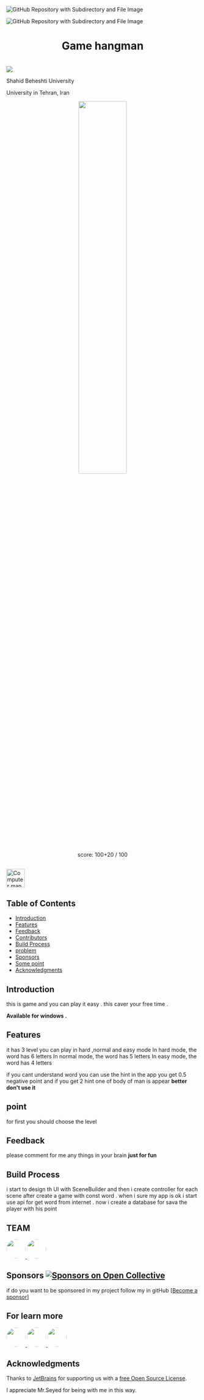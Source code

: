 ![GitHub Repository with Subdirectory and File Image](https://slideplayer.com/2810585/10/images/slide_1.jpg)

![GitHub Repository with Subdirectory and File Image](https://upload.wikimedia.org/wikipedia/commons/c/c2/Hello_Hello.png)






<h1 align="center"> Game hangman  </h1> <br>
  <img src = https://www.coolmathgames.com/sites/default/files/styles/mobile_game_image/public/Hangman_OG-logo.jpg?itok=l-mTf1aw">

<p align="left">
    Shahid Beheshti University

<p align="left"> 
    University in Tehran, Iran 
<div align="center">
<img src="nice.png" width="50%">

score: 100+20 / 100
</div>
<h2></h2>
<img src="https://www.w3schools.com/html/programming.gif" alt="Computer man" style="width:48px;height:48px;">


## Table of Contents

- [Introduction](#introduction)
- [Features](#features)
- [Feedback](#feedback)
- [Contributors](#contributors)
- [Build Process](#build-process)
- [problem](#problem)
- [Sponsors](#sponsors-)
- [Some point](#point-)
- [Acknowledgments](#acknowledgments)


<!-- END doctoc generated TOC please keep comment here to allow auto update -->

## Introduction

this is game and you can play it easy . this caver your free time .

**Available for windows .**

<p align="center">
</p>

## Features

it has 3 level you can play in hard ,normal and easy mode
In hard mode, the word has 6 letters
In normal mode, the word has 5 letters
In easy mode, the word has 4 letters

if you cant understand word you can use the hint in the app you get 0.5 negative point and if you get 2 hint one of body of man is appear
**better don't use it**






## point

for first you should choose the level

## Feedback
please comment for me any things in your brain
********just for fun********
## Build Process

i start to design th UI with SceneBuilder and then i create controller for  each scene 
after create a game with const word .
when i sure my app is ok i start use api for get word from internet .
now i create a database for sava the player with his point 


## TEAM

<a href="https://github.com/Advanced-Programming-1402/Third-Assignment-Hogwarts?tab=readme-ov-file" target="_blank">
  <img src="file:///C:/Users/Asus/Downloads/photo10439650122.jpg" style="border-radius: 50%; width: 50px; height: 50px;">
</a>
<a href="https://github.com/seyed0123" target="_blank">
  <img src="https://avatars.githubusercontent.com/u/121795226?v=4?" style="border-radius: 50%; width: 50px; height: 50px;">
</a>


## Sponsors [![Sponsors on Open Collective](https://opencollective.com/git-point/sponsors/badge.svg)](#sponsors)

if do you want to be sponsored in my project follow my in gitHub
[[Become a sponsor](https://github.com/rouzbeh1384)]


## For learn more

<a href="https://faradars.org/courses/fvrj101-java-programming" target="_blank">
<img src="https://www.finoit.com/wp-content/uploads/2022/10/top-java-use-cases.jpg" style="border-radius: 50%; width: 50px; height: 50px;">
</a>
<a href="https://regexr.com/" target="_blank">
<img src="https://fiverr-res.cloudinary.com/images/t_main1,q_auto,f_auto,q_auto,f_auto/gigs/290842119/original/a7f047de43dc9d06e7f9c222cd11e18506d86ffa/write-regular-expression-regex-for-siem-log-sources-logrhythm.jpg
" style="border-radius: 50%; width: 50px; height: 50px;">

</a>
<a href="https://www.tutorialspoint.com/index.htm">
<img src="https://play-lh.googleusercontent.com/F10OOHNkeNbOf5x9DYpoihAIkLRlSMxCsPHyCErXgm0oM2gZtJwVymJIZoN59v4JJWBZ"
style="border-radius: 50%; width: 50px; height: 50px;">
</a>

## Acknowledgments

Thanks to [JetBrains](https://www.jetbrains.com) for supporting us with a [free Open Source License](https://www.jetbrains.com/buy/opensource).


I appreciate Mr.Seyed for being with me in this way.




